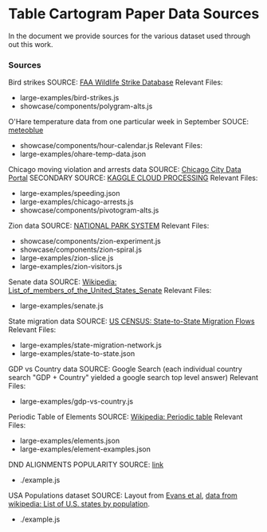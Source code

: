 # Table Cartogram Paper Data Sources

In the document we provide sources for the various dataset used through out this work.

### Sources

Bird strikes
SOURCE: [FAA Wildlife Strike Database](https://wildlife.faa.gov/)
Relevant Files:
- large-examples/bird-strikes.js
- showcase/components/polygram-alts.js

O'Hare temperature data from one particular week in September
SOUCE: [meteoblue](https://www.meteoblue.com/en/weather/archive/export/chicago-o%27hare-international-airport_united-states-of-america_4887479)
- showcase/components/hour-calendar.js
Relevant Files:
- large-examples/ohare-temp-data.json

Chicago moving violation and arrests data
SOURCE: [Chicago City Data Portal](https://data.cityofchicago.org/Transportation/Red-Light-Camera-Violations/spqx-js37)
SECONDARY SOURCE: [KAGGLE CLOUD PROCESSING](https://www.kaggle.com/mcnutt/chicago-crimes-by-community-area)
Relevant Files:
- large-examples/speeding.json
- large-examples/chicago-arrests.js
- showcase/components/pivotogram-alts.js


Zion data
SOURCE: [NATIONAL PARK SYSTEM](https://www.nps.gov/zion/learn/management/park-visitation-statistics.htm)
Relevant Files:
- showcase/components/zion-experiment.js
- showcase/components/zion-spiral.js
- large-examples/zion-slice.js
- large-examples/zion-visitors.js


Senate data
SOURCE: [Wikipedia: List_of_members_of_the_United_States_Senate](https://en.wikipedia.org/wiki/List_of_members_of_the_United_States_Senate)
Relevant Files:
- large-examples/senate.js

State migration data
SOURCE: [US CENSUS: State-to-State Migration Flows
](https://www.census.gov/data/tables/time-series/demo/geographic-mobility/state-to-state-migration.html)
Relevant Files:
- large-examples/state-migration-network.js
- large-examples/state-to-state.json

GDP vs Country data
SOURCE: Google Search (each individual country search "GDP + Country" yielded a google search top level answer)
Relevant Files:
- large-examples/gdp-vs-country.js

Periodic Table of Elements
SOURCE: [Wikipedia: Periodic table](https://en.wikipedia.org/wiki/Periodic_table)
Relevant Files:
- large-examples/elements.json
- large-examples/element-examples.json

DND ALIGNMENTS POPULARITY
SOURCE: [link](https://www.reddit.com/r/DnD/comments/1ejnft/alignment_survey_results/)
- ./example.js

USA Populations dataset
SOURCE: Layout from [Evans et al](https://www.cs.ubc.ca/~will/papers/tablecart.pdf), [data from wikipedia: List of U.S. states by population](https://simple.wikipedia.org/wiki/List_of_U.S._states_by_population).
- ./example.js
